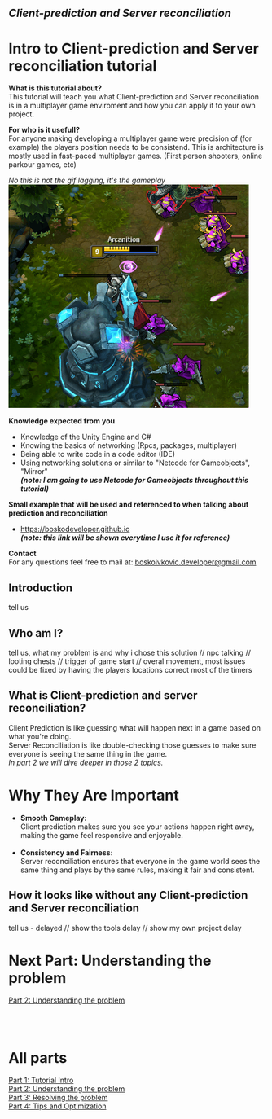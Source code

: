 ## *Client-prediction and Server reconciliation*

# Intro to Client-prediction and Server reconciliation tutorial

**What is this tutorial about?** <br>
This tutorial will teach you what Client-prediction and Server reconciliation is in a multiplayer game enviroment and how you can apply it to your own project.

**For who is it usefull?** <br>
For anyone making developing a multiplayer game were precision of (for example) the players position needs to be consistend. This is architecture is mostly used in fast-paced multiplayer games. (First person shooters, online parkour games, etc)

*No this is not the gif lagging, it's the gameplay* <br>
![IntroGif](images/lag_intro.gif?raw=true)

**Knowledge expected from you**
- Knowledge of the Unity Engine and C#
- Knowing the basics of networking (Rpcs, packages, multiplayer)
- Being able to write code in a code editor (IDE) <br>
- Using networking solutions or similar to "Netcode for Gameobjects", "Mirror" <br>
  ***(note: I am going to use Netcode for Gameobjects throughout this tutorial)***

**Small example that will be used and referenced to when talking about prediction and reconciliation**
- https://boskodeveloper.github.io <br>
***(note: this link will be shown everytime I use it for reference)***

**Contact**  <br>
For any questions feel free to mail at: boskoivkovic.developer@gmail.com

## Introduction
tell us

## Who am I?
tell us, what my problem is and why i chose this solution
// npc talking
// looting chests
// trigger of game start
// overal movement, most issues could be fixed by having the players locations correct most of the timers

## What is Client-prediction and server reconciliation?
Client Prediction is like guessing what will happen next in a game based on what you're doing. <br>
Server Reconciliation is like double-checking those guesses to make sure everyone is seeing the same thing in the game. <br>
*In part 2 we will dive deeper in those 2 topics.*

# Why They Are Important
- **Smooth Gameplay:** <br>
Client prediction makes sure you see your actions happen right away, making the game feel responsive and enjoyable. <br> <br>
- **Consistency and Fairness:** <br>
Server reconciliation ensures that everyone in the game world sees the same thing and plays by the same rules, making it fair and consistent.

## How it looks like without any Client-prediction and Server reconciliation
tell us - delayed
// show the tools delay
// show my own project delay

# Next Part: Understanding the problem
[Part 2: Understanding the problem](Part_2.md)  <br>

<br> <br>
# All parts
[Part 1: Tutorial Intro](Part_1.md)  <br>
[Part 2: Understanding the problem](Part_2.md)  <br>
[Part 3: Resolving the problem](Part_3.md)  <br>
[Part 4: Tips and Optimization](Part_4.md)
